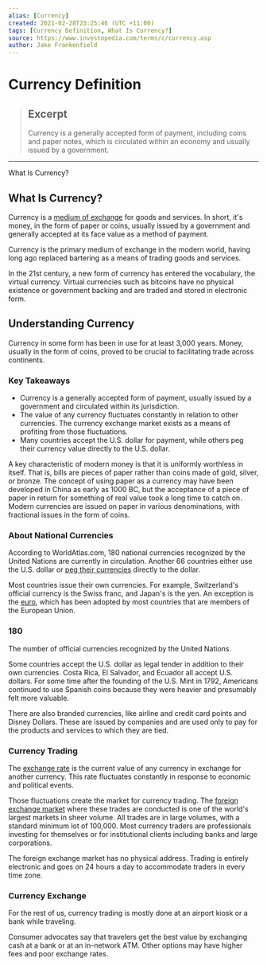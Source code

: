 ```yaml
---
alias: [Currency]
created: 2021-02-28T23:25:46 (UTC +11:00)
tags: [Currency Definition, What Is Currency?]
source: https://www.investopedia.com/terms/c/currency.asp
author: Jake Frankenfield
---
```


# Currency Definition

> ## Excerpt
> Currency is a generally accepted form of payment, including coins and paper notes, which is circulated within an economy and usually issued by a government.

---

What Is Currency?
## What Is Currency?

Currency is a [medium of exchange](https://www.investopedia.com/terms/m/mediumofexchange.asp) for goods and services. In short, it's money, in the form of paper or coins, usually issued by a government and generally accepted at its face value as a method of payment.

Currency is the primary medium of exchange in the modern world, having long ago replaced bartering as a means of trading goods and services.

In the 21st century, a new form of currency has entered the vocabulary, the virtual currency. Virtual currencies such as bitcoins have no physical existence or government backing and are traded and stored in electronic form.

## Understanding Currency

Currency in some form has been in use for at least 3,000 years. Money, usually in the form of coins, proved to be crucial to facilitating trade across continents.

### Key Takeaways

-   Currency is a generally accepted form of payment, usually issued by a government and circulated within its jurisdiction.
-   The value of any currency fluctuates constantly in relation to other currencies. The currency exchange market exists as a means of profiting from those fluctuations.
-   Many countries accept the U.S. dollar for payment, while others peg their currency value directly to the U.S. dollar.

A key characteristic of modern money is that it is uniformly worthless in itself. That is, bills are pieces of paper rather than coins made of gold, silver, or bronze. The concept of using paper as a currency may have been developed in China as early as 1000 BC, but the acceptance of a piece of paper in return for something of real value took a long time to catch on. Modern currencies are issued on paper in various denominations, with fractional issues in the form of coins.

### About National Currencies

According to WorldAtlas.com, 180 national currencies recognized by the United Nations are currently in circulation. Another 66 countries either use the U.S. dollar or [peg their currencies](https://www.investopedia.com/terms/c/currency-peg.asp) directly to the dollar.

Most countries issue their own currencies. For example, Switzerland's official currency is the Swiss franc, and Japan's is the yen. An exception is the [euro](https://www.investopedia.com/terms/e/euro.asp), which has been adopted by most countries that are members of the European Union.

### 180

The number of official currencies recognized by the United Nations.

Some countries accept the U.S. dollar as legal tender in addition to their own currencies. Costa Rica, El Salvador, and Ecuador all accept U.S. dollars. For some time after the founding of the U.S. Mint in 1792, Americans continued to use Spanish coins because they were heavier and presumably felt more valuable.

There are also branded currencies, like airline and credit card points and Disney Dollars. These are issued by companies and are used only to pay for the products and services to which they are tied.

### Currency Trading

The [exchange rate](https://www.investopedia.com/terms/e/exchangerate.asp) is the current value of any currency in exchange for another currency. This rate fluctuates constantly in response to economic and political events.

Those fluctuations create the market for currency trading. The [foreign exchange market](https://www.investopedia.com/terms/forex/f/foreign-exchange-markets.asp) where these trades are conducted is one of the world's largest markets in sheer volume. All trades are in large volumes, with a standard minimum lot of 100,000. Most currency traders are professionals investing for themselves or for institutional clients including banks and large corporations.

The foreign exchange market has no physical address. Trading is entirely electronic and goes on 24 hours a day to accommodate traders in every time zone.

### Currency Exchange

For the rest of us, currency trading is mostly done at an airport kiosk or a bank while traveling.

Consumer advocates say that travelers get the best value by exchanging cash at a bank or at an in-network ATM. Other options may have higher fees and poor exchange rates.
